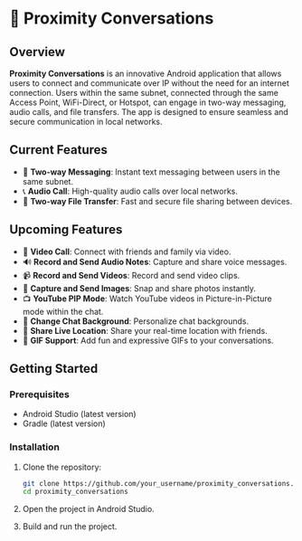 # 📡 Proximity Conversations

## Overview

**Proximity Conversations** is an innovative Android application that allows users to connect and communicate over IP without the need for an internet connection. Users within the same subnet, connected through the same Access Point, WiFi-Direct, or Hotspot, can engage in two-way messaging, audio calls, and file transfers. The app is designed to ensure seamless and secure communication in local networks.

## Current Features

- 💬 **Two-way Messaging**: Instant text messaging between users in the same subnet.
- 📞 **Audio Call**: High-quality audio calls over local networks.
- 📁 **Two-way File Transfer**: Fast and secure file sharing between devices.

## Upcoming Features

- 🎥 **Video Call**: Connect with friends and family via video.
- 🔊 **Record and Send Audio Notes**: Capture and share voice messages.
- 📹 **Record and Send Videos**: Record and send video clips.
- 📸 **Capture and Send Images**: Snap and share photos instantly.
- 📺 **YouTube PIP Mode**: Watch YouTube videos in Picture-in-Picture mode within the chat.
- 🎨 **Change Chat Background**: Personalize chat backgrounds.
- 📍 **Share Live Location**: Share your real-time location with friends.
- 🎉 **GIF Support**: Add fun and expressive GIFs to your conversations.


## Getting Started

### Prerequisites

- Android Studio (latest version)
- Gradle (latest version)

### Installation

1. Clone the repository:

    ```bash
    git clone https://github.com/your_username/proximity_conversations.git
    cd proximity_conversations
    ```

2. Open the project in Android Studio.

3. Build and run the project.


